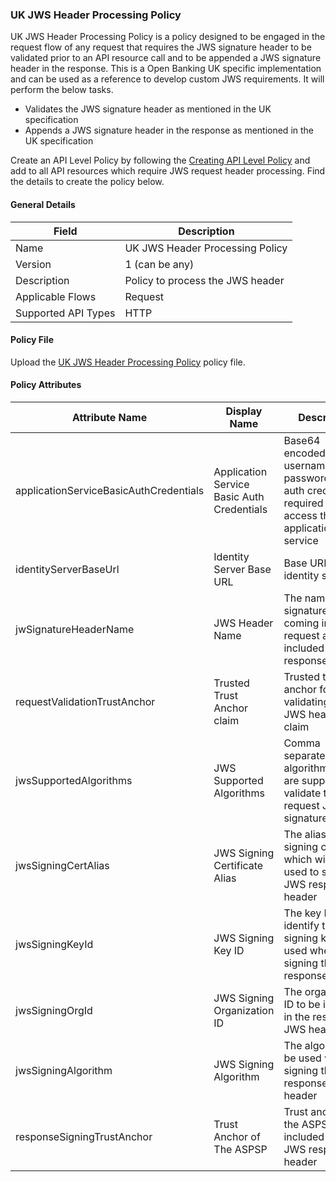### UK JWS Header Processing Policy

UK JWS Header Processing Policy is a policy designed to be engaged in the request flow of any request that requires the JWS signature header to be validated prior to an API resource call and to be appended a JWS signature header in the response. This is a Open Banking UK specific implementation and can be used as a reference to develop custom JWS requirements. It will perform the below tasks.

- Validates the JWS signature header as mentioned in the UK specification
- Appends a JWS signature header in the response as mentioned in the UK specification

Create an API Level Policy by following the [Creating API Level Policy](../learn/create-policies.md) and add to all API resources which require JWS request header processing. Find the details to create the policy below.

#### General Details

| Field | Description                    |
| ----- |--------------------------------|
| Name | UK JWS Header Processing Policy     |
| Version | 1 (can be any)                 |
| Description | Policy to process the JWS header |
| Applicable Flows | Request                        |
| Supported API Types | HTTP                           |

#### Policy File

Upload the [UK JWS Header Processing Policy](https://github.com/wso2/financial-services-apim-mediation-policies/blob/main/open-banking-uk/jws-header-processing/jwsHeaderProcessingPolicy.j2) policy file.

#### Policy Attributes

| Attribute Name                      | Display Name                        | Description                                                                                          | Required | Type   | Example Values                     |
|-------------------------------------|------------------------------------|------------------------------------------------------------------------------------------------------|----------|--------|------------------------------------|
| applicationServiceBasicAuthCredentials | Application Service Basic Auth Credentials | Base64 encoded(admin-username:admin-password) basic auth credentials required to access the application service | true     | String | aXNfYWRtaW5Ad3NvMi5jb206d3NvMjEyMw== |
| identityServerBaseUrl               | Identity Server Base URL           | Base URL of the identity server                                                                      | true     | String | https://localhost:9446             |
| jwSignatureHeaderName               | JWS Header Name                    | The name of the signature header coming in the request and to be included in the response           | true     | String | x-jws-signature                   |
| requestValidationTrustAnchor        | Trusted Trust Anchor claim         | Trusted trust anchor for validating the JWS header tan claim                                        | true     | String | openbanking.org.uk                |
| jwsSupportedAlgorithms              | JWS Supported Algorithms           | Comma separated list of algorithms that are supported to validate the request JWS signature header  | true     | String | PS256, RS256                      |
| jwsSigningCertAlias                 | JWS Signing Certificate Alias      | The alias of the signing certificate which will be used to sign the JWS response header             | true     | String | wso2carbon                        |
| jwsSigningKeyId                     | JWS Signing Key ID                 | The key ID to identify the signing key to be used when signing the JWS response header              | true     | String | 1234                               |
| jwsSigningOrgId                     | JWS Signing Organization ID        | The organization ID to be included in the response JWS header                                       | true     | String | 0015800001HQQrZAAX                |
| jwsSigningAlgorithm                 | JWS Signing Algorithm              | The algorithm to be used when signing the response JWS header                                        | true     | String | PS256                              |
| responseSigningTrustAnchor          | Trust Anchor of The ASPSP          | Trust anchor of the ASPSP to be included in the JWS response header                                 | true     | String | openbanking.org.uk                |
